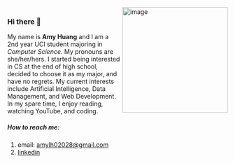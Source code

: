 <img align="right" width="241" alt="image" src="https://user-images.githubusercontent.com/101838096/162117880-c8d1f1a3-0181-46c8-9260-709decf328e6.png">

### Hi there 👋

My name is **Amy Huang** and I am a 2nd year UCI student majoring in *Computer Science*. My pronouns are she/her/hers.
I started being interested in CS at the end of high school, decided to choose it as my major, and have no regrets.
My current interests include Artificial Intelligence, Data Management, and Web Development.
In my spare time, I enjoy reading, watching YouTube, and coding.


##### How to reach me:
1. email: amylh02028@gmail.com  
2. [linkedin](https://www.linkedin.com/in/amy-huang-a61aa316b/)


<!--
**FireShadowLight/FireShadowLight** is a ✨ _special_ ✨ repository because its `README.md` (this file) appears on your GitHub profile.

Here are some ideas to get you started:

- 🔭 I’m currently working on ...
- 🌱 I’m currently learning ...
- 👯 I’m looking to collaborate on ...
- 🤔 I’m looking for help with ...
- 💬 Ask me about ...
- 📫 How to reach me: ...
- 😄 Pronouns: ...
- ⚡ Fun fact: ...
-->
